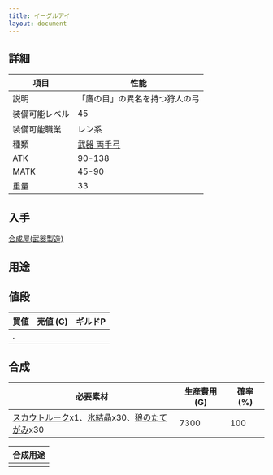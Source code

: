```yaml
---
title: イーグルアイ
layout: document
---
```

## 詳細


|項目|性能|
|---|---|
|説明|「鷹の目」の異名を持つ狩人の弓|
|装備可能レベル|45|
|装備可能職業|レン系|
|種類|[武器 両手弓](武器(両手弓))|
|ATK|90-138|
|MATK|45-90|
|重量|33|

## 入手

[合成屋(武器製造)](合成屋(武器製造))

## 用途


## 値段


|買値|売値 (G)|ギルドP|
|---|---|---|
|.|||

## 合成


|必要素材|生産費用 (G)|確率 (%)|
|---|---|---|
|[スカウトルーク](スカウトルーク)x1、[氷結晶](氷結晶)x30、[狼のたてがみ](狼のたてがみ)x30|7300|100|


|合成用途|
|---|
||
